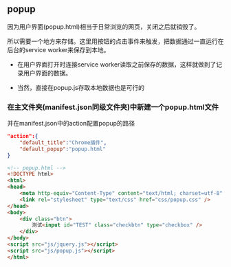 ## popup
因为用户界面(popup.html)相当于日常浏览的网页，关闭之后就销毁了。

所以需要一个地方来存储。这里用按钮的点击事件来触发，把数据通过一直运行在后台的service worker来保存到本地。

* 在用户界面打开时连接service worker读取之前保存的数据，这样就做到了记录用户界面的数据。

* 当然，直接在popup.js存取本地数据也是可行的

### 在主文件夹(manifest.json同级文件夹)中新建一个popup.html文件
并在manifest.json中的action配置popup的路径
```json
"action":{
	"default_title":"Chrome插件",
	"default_popup":"popup.html"
}
```

```html
<!-- popup.html -->
<!DOCTYPE html>
<html>
<head>
    <meta http-equiv="Content-Type" content="text/html; charset=utf-8" />
    <link rel="stylesheet" type="text/css" href="css/popup.css" />
</head>
<body>
    <div class="btn">
        测试<input id="TEST" class="checkbtn" type="checkbox" />
    </div>
</body>
<script src="js/jquery.js"></script>
<script src="js/popup.js"></script>
</html>
```
